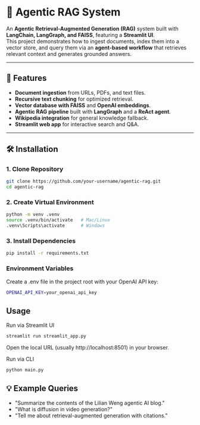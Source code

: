 # 🤖 Agentic RAG System

An **Agentic Retrieval-Augmented Generation (RAG)** system built with **LangChain, LangGraph, and FAISS**, featuring a **Streamlit UI**.  
This project demonstrates how to ingest documents, index them into a vector store, and query them via an **agent-based workflow** that retrieves relevant context and generates grounded answers.  

---

## 🚀 Features
- **Document ingestion** from URLs, PDFs, and text files.  
- **Recursive text chunking** for optimized retrieval.  
- **Vector database with FAISS** and **OpenAI embeddings**.  
- **Agentic RAG pipeline** built with **LangGraph** and a **ReAct agent**.  
- **Wikipedia integration** for general knowledge fallback.  
- **Streamlit web app** for interactive search and Q&A.  

---

## 🛠 Installation

### 1. Clone Repository
```bash
git clone https://github.com/your-username/agentic-rag.git
cd agentic-rag
```

### 2. Create Virtual Environment
```bash
python -m venv .venv
source .venv/bin/activate   # Mac/Linux
.venv\Scripts\activate      # Windows
```

### 3. Install Dependencies
```bash
pip install -r requirements.txt
```

### Environment Variables

Create a .env file in the project root with your OpenAI API key:
```bash
OPENAI_API_KEY=your_openai_api_key
```

## Usage
Run via Streamlit UI
```bash
streamlit run streamlit_app.py
```


Open the local URL (usually http://localhost:8501) in your browser.

Run via CLI
```bash
python main.py
```

## 💡 Example Queries
 - "Summarize the contents of the Lilian Weng agentic AI blog."
 - "What is diffusion in video generation?"
 - "Tell me about retrieval-augmented generation with citations."
